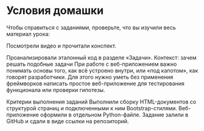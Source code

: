 # Условия домашки
Чтобы справиться с заданиями, проверьте, что вы изучили весь материал урока:

Посмотрели видео и прочитали конспект.

Проанализировали эталонный код в разделе «Задачи».
Контекст: зачем решать подобные задачи При работе с веб-приложением важно понимать основы того, как всё устроено внутри, или «под капотом», как говорят разработчики. Для этого нужно уметь без применения фреймворков написать простое веб-приложение для тестирования функционала или проверки гипотезы.

Критерии выполнения заданий Выполнили сборку HTML-документов со структурой страниц и подключенными к ним Bootstrap-стилями. Веб-приложение оформили в отдельном Python-файле. Задание залили в GitHub и сдали в виде ссылки на репозиторий.
